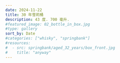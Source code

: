 ```yaml
---
date: 2024-11-22
title: 30 年雪莉桶
description: 43 度. 700 毫升.
#featured_image: 02_bottle_in_box.jpg
#type: gallery
sort_by: Date
#categories: ["whisky", "springbank"]
#resources:
#  - src: springbank/aged_32_years/box_front.jpg
#    title: "anyway"
---
```

